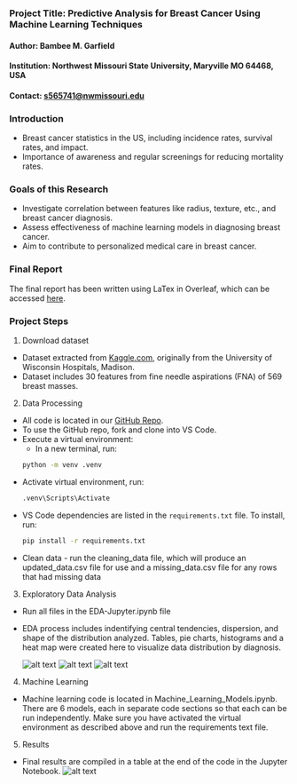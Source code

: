 ### Project Title: Predictive Analysis for Breast Cancer Using Machine Learning Techniques
#### Author: Bambee M. Garfield
#### Institution: Northwest Missouri State University, Maryville MO 64468, USA
#### Contact: s565741@nwmissouri.edu

### Introduction
- Breast cancer statistics in the US, including incidence rates, survival rates, and impact.
- Importance of awareness and regular screenings for reducing mortality rates.

### Goals of this Research
- Investigate correlation between features like radius, texture, etc., and breast cancer diagnosis.
- Assess effectiveness of machine learning models in diagnosing breast cancer.
- Aim to contribute to personalized medical care in breast cancer.

### Final Report
The final report has been written using LaTex in Overleaf, which can be accessed [here](https://www.overleaf.com/read/mnxndtrqqwyk#7112d5).

### Project Steps

1. Download dataset
- Dataset extracted from [Kaggle.com](https://www.kaggle.com/datasets/uciml/breast-cancer-wisconsin-data), originally from the University of Wisconsin Hospitals, Madison.
- Dataset includes 30 features from fine needle aspirations (FNA) of 569 breast masses.

2. Data Processing
- All code is located in our [GitHub Repo](https://github.com/Bambee26/capstone_project).
- To use the GitHub repo, fork and clone into VS Code.
- Execute a virtual environment:
    - In a new terminal, run:
    ```sh
    python -m venv .venv
- Activate virtual environment, run:
    ```sh
    .venv\Scripts\Activate
- VS Code dependencies are listed in the `requirements.txt` file. To install, run:
  ```sh
  pip install -r requirements.txt
- Clean data - run the cleaning_data file, which will produce an updated_data.csv file for use and a missing_data.csv file for any rows that had missing data

3. Exploratory Data Analysis
- Run all files in the EDA-Jupyter.ipynb file
- EDA process includes indentifying central tendencies, dispersion, and shape of the distribution analyzed. Tables, pie charts, histograms and a heat map were created here to visualize data distribution by diagnosis. ​

  ![alt text](image-2.png)
  ![alt text](image-1.png)
  ![alt text](image-3.png)

4. Machine Learning

- Machine learning code is located in Machine_Learning_Models.ipynb. There are 6 models, each in separate code sections so that each can be run independently. Make sure you have activated the virtual environment as described above and run the requirements text file. 

5. Results
- Final results are compiled in a table at the end of the code in the Jupyter Notebook. 
  ![alt text](image.png)

